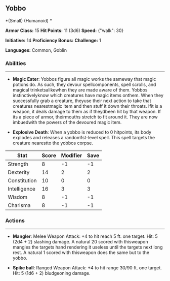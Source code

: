 ## Yobbo
*(Small) (Humanoid) *

**Armor Class:** 15
**Hit Points:** 11 (3d6)
**Speed:** {"walk": 30}

**Initiative:** 14
**Proficiency Bonus:**
**Challenge:** 1

**Languages:** Common, Goblin

### Abilities
 --- 
- **Magic Eater**: Yobbos figure all magic works the sameway that magic potions do. As such, they devour spellcomponents, spell scrolls, and magical trinketsalikewhen they are made aware of them. Yobbos instinctivelyknow which creatures have magic items onthem. When they successfully grab a creature, theyuse their next action to take that creatures nearestmagic item and then stuff it down their throats. Ifit is a weapon, it deals damage to them as if theydbeen hit by that weapon. If its a piece of armor, theirmouths stretch to fit around it. They are now imbuedwith the powers of the devoured magic item.

- **Explosive Death**: When a yobbo is reduced to 0 hitpoints, its body explodes and releases a random1st-level spell. This spell targets the creature nearestto the yobbos corpse.



| Stat | Score | Modifier | Save |
| ---- | ---- | ---- | ---- |
| Strength | 8 | -1 | -1 |
| Dexterity | 14 | 2 | 2 |
| Constitution | 10 | 0 | 0 |
| Intelligence | 16 | 3 | 3 |
| Wisdom | 8 | -1 | -1 |
| Charisma | 8 | -1 | -1 |

### Actions
 --- 
- **Mangler**: Melee Weapon Attack: +4 to hit  reach 5 ft.  one target. Hit: 5 (2d4 + 2) slashing damage. A natural 20 scored with thisweapon mangles the targets hand rendering it useless until the targets next long rest. A natural 1 scored with thisweapon does the same  but to the yobbo.

- **Spike ball**: Ranged Weapon Attack: +4 to hit  range 30/90 ft.  one target. Hit: 5 (1d6 + 2) bludgeoning damage.

